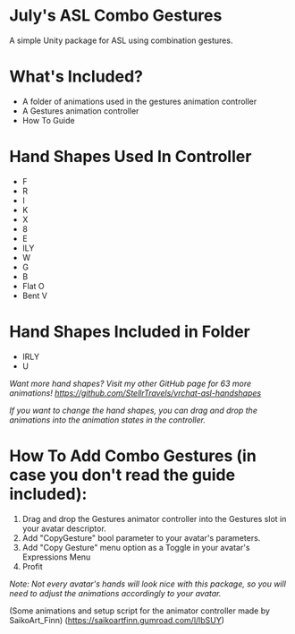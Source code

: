 # July's ASL Combo Gestures
A simple Unity package for ASL using combination gestures.


# What's Included?
- A folder of animations used in the gestures animation controller
- A Gestures animation controller
- How To Guide


# Hand Shapes Used In Controller
- F
- R
- I
- K
- X
- 8
- E
- ILY
- W
- G
- B
- Flat O
- Bent V

# Hand Shapes Included in Folder
- IRLY
- U

*Want more hand shapes? Visit my other GitHub page for 63 more animations! https://github.com/StellrTravels/vrchat-asl-handshapes*

*If you want to change the hand shapes, you can drag and drop the animations into the animation states in the controller.*


# How To Add Combo Gestures (in case you don't read the guide included):
1. Drag and drop the Gestures animator controller into the Gestures slot in your avatar descriptor.
2. Add "CopyGesture" bool parameter to your avatar's parameters.
3. Add "Copy Gesture" menu option as a Toggle in your avatar's Expressions Menu
4. Profit


*Note: Not every avatar's hands will look nice with this package, so you will need to adjust the animations accordingly to your avatar.*

(Some animations and setup script for the animator controller made by SaikoArt_Finn)
(https://saikoartfinn.gumroad.com/l/lbSUY)
